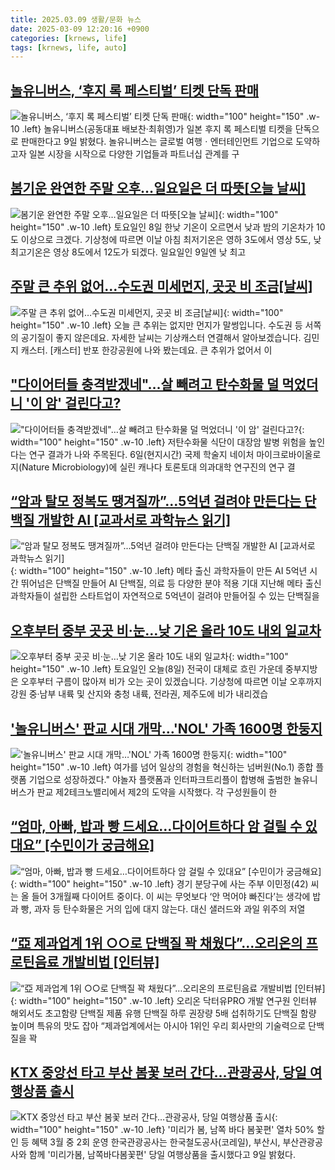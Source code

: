 ```yaml
---
title: 2025.03.09 생활/문화 뉴스
date: 2025-03-09 12:20:16 +0900
categories: [krnews, life]
tags: [krnews, life, auto]
---
```

## [놀유니버스, ‘후지 록 페스티벌’ 티켓 단독 판매](https://n.news.naver.com/mnews/article/092/0002365937)

![놀유니버스, ‘후지 록 페스티벌’ 티켓 단독 판매](https://mimgnews.pstatic.net/image/origin/092/2025/03/09/2365937.jpg?type=nf220_150){: width="100" height="150" .w-10 .left}
놀유니버스(공동대표 배보찬·최휘영)가 일본 후지 록 페스티벌 티켓을 단독으로 판매한다고 9일 밝혔다. 놀유니버스는 글로벌 여행ㆍ엔터테인먼트 기업으로 도약하고자 일본 시장을 시작으로 다양한 기업들과 파트너십 관계를 구

## [봄기운 완연한 주말 오후…일요일은 더 따뜻[오늘 날씨]](https://n.news.naver.com/mnews/article/008/0005162851)

![봄기운 완연한 주말 오후…일요일은 더 따뜻[오늘 날씨]](https://mimgnews.pstatic.net/image/origin/008/2025/03/08/5162851.jpg?type=nf220_150){: width="100" height="150" .w-10 .left}
토요일인 8일 한낮 기온이 오르면서 낮과 밤의 기온차가 10도 이상으로 크겠다. 기상청에 따르면 이날 아침 최저기온은 영하 3도에서 영상 5도, 낮 최고기온은 영상 8도에서 12도가 되겠다. 일요일인 9일엔 낮 최고

## [주말 큰 추위 없어…수도권 미세먼지, 곳곳 비 조금[날씨]](https://n.news.naver.com/mnews/article/422/0000719437)

![주말 큰 추위 없어…수도권 미세먼지, 곳곳 비 조금[날씨]](https://mimgnews.pstatic.net/image/origin/422/2025/03/08/719437.jpg?type=nf220_150){: width="100" height="150" .w-10 .left}
오늘 큰 추위는 없지만 먼지가 말썽입니다. 수도권 등 서쪽의 공기질이 좋지 않은데요. 자세한 날씨는 기상캐스터 연결해서 알아보겠습니다. 김민지 캐스터. [캐스터] 반포 한강공원에 나와 봤는데요. 큰 추위가 없어서 이

## ["다이어터들 충격받겠네"…살 빼려고 탄수화물 덜 먹었더니 '이 암' 걸린다고?](https://n.news.naver.com/mnews/article/011/0004458833)

!["다이어터들 충격받겠네"…살 빼려고 탄수화물 덜 먹었더니 '이 암' 걸린다고?](https://mimgnews.pstatic.net/image/origin/011/2025/03/08/4458833.jpg?type=nf220_150){: width="100" height="150" .w-10 .left}
저탄수화물 식단이 대장암 발병 위험을 높인다는 연구 결과가 나와 주목된다. 6일(현지시간) 국제 학술지 네이처 마이크로바이올로지(Nature Microbiology)에 실린 캐나다 토론토대 의과대학 연구진의 연구 결

## [“암과 탈모 정복도 땡겨질까”...5억년 걸려야 만든다는 단백질 개발한 AI [교과서로 과학뉴스 읽기]](https://n.news.naver.com/mnews/article/009/0005455552)

![“암과 탈모 정복도 땡겨질까”...5억년 걸려야 만든다는 단백질 개발한 AI [교과서로 과학뉴스 읽기]](https://mimgnews.pstatic.net/image/origin/009/2025/03/09/5455552.jpg?type=nf220_150){: width="100" height="150" .w-10 .left}
메타 출신 과학자들이 만든 AI 5억년 시간 뛰어넘은 단백질 만들어 AI 단백질, 의료 등 다양한 분야 적용 기대 지난해 메타 출신 과학자들이 설립한 스타트업이 자연적으로 5억년이 걸려야 만들어질 수 있는 단백질을

## [오후부터 중부 곳곳 비·눈…낮 기온 올라 10도 내외 일교차](https://n.news.naver.com/mnews/article/437/0000432645)

![오후부터 중부 곳곳 비·눈…낮 기온 올라 10도 내외 일교차](https://mimgnews.pstatic.net/image/origin/437/2025/03/08/432645.jpg?type=nf220_150){: width="100" height="150" .w-10 .left}
토요일인 오늘(8일) 전국이 대체로 흐린 가운데 중부지방은 오후부터 구름이 많아져 비가 오는 곳이 있겠습니다. 기상청에 따르면 이날 오후까지 강원 중·남부 내륙 및 산지와 충청 내륙, 전라권, 제주도에 비가 내리겠습

## ['놀유니버스' 판교 시대 개막…'NOL' 가족 1600명 한둥지](https://n.news.naver.com/mnews/article/003/0013107142)

!['놀유니버스' 판교 시대 개막…'NOL' 가족 1600명 한둥지](https://mimgnews.pstatic.net/image/origin/003/2025/03/08/13107142.jpg?type=nf220_150){: width="100" height="150" .w-10 .left}
여가를 넘어 일상의 경험을 혁신하는 넘버원(No.1) 종합 플랫폼 기업으로 성장하겠다." 야놀자 플랫폼과 인터파크트리플이 합병해 출범한 놀유니버스가 판교 제2테크노밸리에서 제2의 도약을 시작했다. 각 구성원들이 한

## [“엄마, 아빠, 밥과 빵 드세요…다이어트하다 암 걸릴 수 있대요” [수민이가 궁금해요]](https://n.news.naver.com/mnews/article/022/0004017028)

![“엄마, 아빠, 밥과 빵 드세요…다이어트하다 암 걸릴 수 있대요” [수민이가 궁금해요]](https://mimgnews.pstatic.net/image/origin/022/2025/03/08/4017028.jpg?type=nf220_150){: width="100" height="150" .w-10 .left}
경기 분당구에 사는 주부 이민정(42) 씨는 올 들어 3개월째 다이어트 중이다. 이 씨는 무엇보다 ‘안 먹어야 빠진다’는 생각에 밥과 빵, 과자 등 탄수화물은 거의 입에 대지 않는다. 대신 샐러드와 과일 위주의 저열

## [“亞 제과업계 1위 ○○로 단백질 꽉 채웠다”…오리온의 프로틴음료 개발비법 [인터뷰]](https://n.news.naver.com/mnews/article/009/0005455386)

![“亞 제과업계 1위 ○○로 단백질 꽉 채웠다”…오리온의 프로틴음료 개발비법 [인터뷰]](https://mimgnews.pstatic.net/image/origin/009/2025/03/08/5455386.jpg?type=nf220_150){: width="100" height="150" .w-10 .left}
오리온 닥터유PRO 개발 연구원 인터뷰 해외서도 초고함량 단백질 제품 유행 단백질 하루 권장량 5배 섭취하기도 단백질 함량 높이며 특유의 맛도 잡아 “제과업계에서는 아시아 1위인 우리 회사만의 기술력으로 단백질을 꽉

## [KTX 중앙선 타고 부산 봄꽃 보러 간다…관광공사, 당일 여행상품 출시](https://n.news.naver.com/mnews/article/029/0002939804)

![KTX 중앙선 타고 부산 봄꽃 보러 간다…관광공사, 당일 여행상품 출시](https://mimgnews.pstatic.net/image/origin/029/2025/03/09/2939804.jpg?type=nf220_150){: width="100" height="150" .w-10 .left}
'미리가 봄, 남쪽 바다 봄꽃편' 열차 50% 할인 등 혜택 3월 중 2회 운영 한국관광공사는 한국철도공사(코레일), 부산시, 부산관광공사와 함께 '미리가봄, 남쪽바다봄꽃편' 당일 여행상품을 출시했다고 9일 밝혔다.

